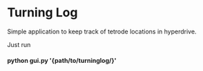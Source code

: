 # Turning Log #
Simple application to keep track of tetrode locations in hyperdrive.

Just run 
#### python   gui.py   '{path/to/turninglog/}' ####
